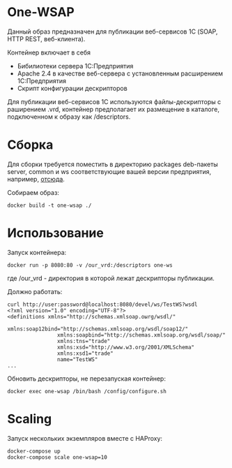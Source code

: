# One-WSAP

Данный образ предназначен для публикации веб-сервисов 1С (SOAP, HTTP REST, веб-клиента).

Контейнер включает в себя
- Бибилиотеки сервера 1C:Предприятия
- Apache 2.4 в качестве веб-сервера с установленным расширением 1С:Предприятия
- Скрипт конфигурации дескрипторов

Для публикации веб-сервисов 1С используются файлы-дескрипторы с раширением .vrd, контейнер предполагает их размещение в каталоге, подключенном к образу как /descriptors.

# Сборка

Для сборки требуется поместить в директорию packages deb-пакеты server, common и ws соответствующие вашей версии предприятия, например, [отсюда](https://users.v8.1c.ru/distribution/version_files?nick=Platform83&ver=8.3.3.641).

Собираем образ:
```
docker build -t one-wsap ./
```

# Использование

Запуск контейнера:
```
docker run -p 8080:80 -v /our_vrd:/descriptors one-ws
```
где /our_vrd - директория в которой лежат дескрипторы публикации.

Должно работать:
```
curl http://user:password@localhost:8080/devel/ws/TestWS?wsdl
<?xml version="1.0" encoding="UTF-8"?>
<definitions xmlns="http://schemas.xmlsoap.oыrg/wsdl/"
                xmlns:soap12bind="http://schemas.xmlsoap.org/wsdl/soap12/"
                xmlns:soapbind="http://schemas.xmlsoap.org/wsdl/soap/"
                xmlns:tns="trade"
                xmlns:xsd="http://www.w3.org/2001/XMLSchema"
                xmlns:xsd1="trade"
                name="TestWS"
...
```

Обновить дескрипторы, не перезапуская контейнер:
```
docker exec one-wsap /bin/bash /config/configure.sh
```

# Scaling

Запуск нескольких экземпляров вместе с HAProxy:

```
docker-compose up
docker-compose scale one-wsap=10
```
